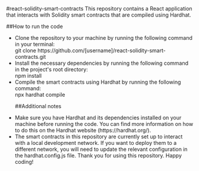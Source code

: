 #react-solidity-smart-contracts
This repository contains a React application that interacts with Solidity smart contracts that are compiled using Hardhat.

##How to run the code
<ul>
<li>Clone the repository to your machine by running the following command in your terminal:</li>
git clone https://github.com/[username]/react-solidity-smart-contracts.git

<li>Install the necessary dependencies by running the following command in the project's root directory:</li>
npm install

<li>Compile the smart contracts using Hardhat by running the following command:</li>
npx hardhat compile

##Additional notes
<li>Make sure you have Hardhat and its dependencies installed on your machine before running the code. You can find more information on how to do this on the Hardhat website (https://hardhat.org/).</li>

<li>The smart contracts in this repository are currently set up to interact with a local development network. If you want to deploy them to a different network, you will need to update the relevant configuration in the hardhat.config.js file.
Thank you for using this repository. Happy coding!</li>
</ul>
